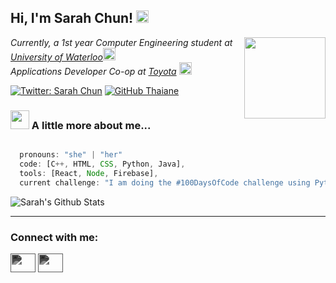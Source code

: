 <h2> Hi, I'm Sarah Chun! <img src="https://emojipedia-us.s3.dualstack.us-west-1.amazonaws.com/thumbs/240/apple/271/sparkling-heart_1f496.png" width="20"></h2>
<img align='right' src="https://emojipedia-us.s3.dualstack.us-west-1.amazonaws.com/thumbs/240/apple/271/woman-technologist-light-skin-tone_1f469-1f3fb-200d-1f4bb.png" width="130">
<p><em>Currently, a 1st year Computer Engineering student at <a href="https://uwaterloo.ca/engineering/">University of Waterloo</a><img src="https://emojipedia-us.s3.dualstack.us-west-1.amazonaws.com/thumbs/240/apple/271/nerd-face_1f913.png" width="20"></br>Applications Developer Co-op at <a href="https://www.toyota.ca">Toyota</a> <img src="https://emojipedia-us.s3.dualstack.us-west-1.amazonaws.com/thumbs/240/apple/271/racing-car_1f3ce-fe0f.png" width="20">
</em></p>

[![Twitter: Sarah Chun](https://img.shields.io/twitter/follow/sarahchun02?style=social)](https://twitter.com/sarahchun02)
[![GitHub Thaiane](https://img.shields.io/github/followers/sarahschun?label=follow&style=social)](https://github.com/sarahschun)


### <img src="https://emojipedia-us.s3.dualstack.us-west-1.amazonaws.com/thumbs/240/apple/271/mushroom_1f344.png" width="30"> A little more about me...  

```javascript

  pronouns: "she" | "her"
  code: [C++, HTML, CSS, Python, Java],
  tools: [React, Node, Firebase],
  current challenge: "I am doing the #100DaysOfCode challenge using Python"

```
 <img src="https://github-readme-stats.vercel.app/api?username=sarahschun&show_icons=true" alt="Sarah's Github Stats"></img>
 
---

<h3 align="left">Connect with me:</h3>
<p align="left">
<a href="https://github.com/sarahschun" target="blank"><img src="https://cdn.jsdelivr.net/npm/simple-icons@v4/icons/github.svg" height="30" width="40" style="filter: invert(88%) sepia(61%) saturate(0%) hue-rotate(229deg) brightness(107%) contrast(101%)" /></a>
<a href="https://open.spotify.com/user/1gkbf7z1t1lxnujp9x5nkmfy4?si=SgHoq90oT6qXlOs8vYFTng" target="blank"><img src="https://cdn.jsdelivr.net/npm/simple-icons@v4/icons/spotify.svg" height="30" width="40" style="filter: invert(88%) sepia(61%) saturate(0%) hue-rotate(229deg) brightness(107%) contrast(101%)" /></a>

</p>
